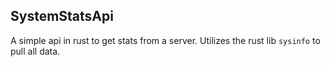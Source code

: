 ## SystemStatsApi

A simple api in rust to get stats from a server. Utilizes the rust lib `sysinfo` to pull all data.